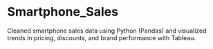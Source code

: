 # Smartphone_Sales
Cleaned smartphone sales data using Python (Pandas) and visualized trends in pricing, discounts, and brand performance with Tableau.

